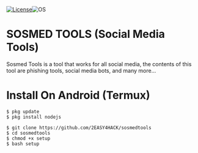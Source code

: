 
[![License](https://img.shields.io/badge/License-MIT-blue.svg?style=flat-square)](https://github.com/2EASY4HACK/stools/blob/master/LICENSE)![OS](https://img.shields.io/badge/Tested%20On-Linux%20|%20Android-yellowgreen.svg?style=flat-square)
# SOSMED TOOLS (Social Media Tools)
Sosmed Tools is a tool that works for all social media, the contents of this tool are phishing tools, social media bots, and many more...
# Install On Android (Termux)
```
$ pkg update
$ pkg install nodejs

$ git clone https://github.com/2EASY4HACK/sosmedtools
$ cd sosmedtools
$ chmod +x setup
$ bash setup
```

